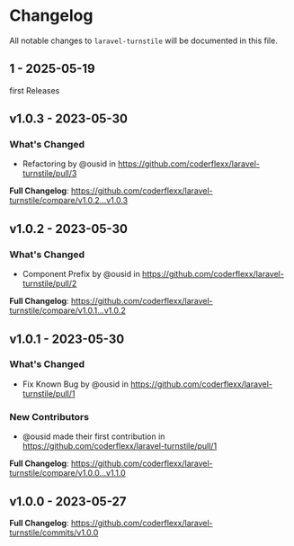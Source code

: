 # Changelog

All notable changes to `laravel-turnstile` will be documented in this file.

## 1 - 2025-05-19

first Releases

## v1.0.3 - 2023-05-30

### What's Changed

- Refactoring by @ousid in https://github.com/coderflexx/laravel-turnstile/pull/3

**Full Changelog**: https://github.com/coderflexx/laravel-turnstile/compare/v1.0.2...v1.0.3

## v1.0.2 - 2023-05-30

### What's Changed

- Component Prefix by @ousid in https://github.com/coderflexx/laravel-turnstile/pull/2

**Full Changelog**: https://github.com/coderflexx/laravel-turnstile/compare/v1.0.1...v1.0.2

## v1.0.1 - 2023-05-30

### What's Changed

- Fix Known Bug by @ousid in https://github.com/coderflexx/laravel-turnstile/pull/1

### New Contributors

- @ousid made their first contribution in https://github.com/coderflexx/laravel-turnstile/pull/1

**Full Changelog**: https://github.com/coderflexx/laravel-turnstile/compare/v1.0.0...v1.1.0

## v1.0.0 - 2023-05-27

**Full Changelog**: https://github.com/coderflexx/laravel-turnstile/commits/v1.0.0
